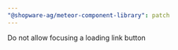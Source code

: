 ```yaml
---
"@shopware-ag/meteor-component-library": patch
---
```


Do not allow focusing a loading link button
